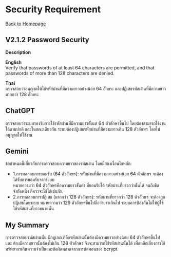 # Security Requirement

[ Back to Homepage ](https://witchapolinaksorn.github.io)  


**V2.1.2 Password Security**
---
**Description**


**English**  
Verify that passwords of at least 64 characters are permitted, and that passwords of more than 128 characters are denied. 

**Thai**  
ตรวจสอบว่าอนุญาตให้ใช้รหัสผ่านที่มีความยาวอย่างน้อย 64 อักขระ และปฏิเสธรหัสผ่านที่มีความยาวมากกว่า 128 อักขระ

**ChatGPT**
---
ตรวจสอบว่าระบบรองรับการใช้รหัสผ่านที่มีความยาวตั้งแต่ 64 ตัวอักษรขึ้นไป โดยต้องสามารถใช้งานได้ตามปกติ และในขณะเดียวกัน ระบบต้องปฏิเสธรหัสผ่านที่มีความยาวเกิน 128 ตัวอักษร โดยไม่อนุญาตให้ใช้งาน

**Gemini**
---
ข้อกำหนดนี้เกี่ยวกับการตรวจสอบความยาวของรหัสผ่าน โดยมีสองเงื่อนไขหลัก:
- 1.การทดสอบการยอมรับ (64 ตัวอักษร): รหัสผ่านที่มีความยาวอย่างน้อย 64 ตัวอักษร จะต้องได้รับการยอมรับจากระบบ  
หมายความว่า 64 ตัวอักษรคือความยาวขั้นต่ำ ที่ยอมรับได้  รหัสผ่านที่ยาวกว่านั้นได้ จนถึงขีดจำกัดหนึ่ง ก็ควรจะใช้ได้เช่นกัน  
- 2.การทดสอบการปฏิเสธ (มากกว่า 128 ตัวอักษร): รหัสผ่านที่ยาวกว่า 128 ตัวอักษร จะต้องถูกปฏิเสธโดยระบบ  หมายความว่า 129 ตัวอักษรขึ้นไปถือว่ายาวเกินไป  ระบบควรป้องกันไม่ให้ผู้ใช้ใช้รหัสผ่านที่ยาวขนาดนั้น

**My Summary**
---
การตรวจสอบรหัสผ่านนั้น มีกฎเกณฑ์คือรหัสผ่านนั้นต้องมีความยาวอย่างน้อย 64 ตัวอักษรขึ้นไป
และ ต้องมีความยาวนั้นต้องไม่เกิน 128 ตัวอักษร จึงจะสามารถใช้รหัสผ่านนั้นได้
เพื่อหลีกเลี่ยงการใช้ทรัพยากรเกินความจำเป็นและข้อผิดพลาดจากการตัดทอนของ bcrypt